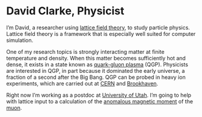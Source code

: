# David Clarke, Physicist 


I’m David, a researcher using [lattice field theory](https://en.wikipedia.org/wiki/Lattice_field_theory), to study particle physics. 
Lattice field theory is a framework that is especially well suited for computer simulation.

One of my research topics is strongly interacting matter at finite temperature and density. When this matter becomes sufficiently hot and dense, 
it exists in a state known as [quark-gluon plasma](https://en.wikipedia.org/wiki/Quark%E2%80%93gluon_plasma) (QGP). Physicists are interested in QGP, 
in part because it dominated the early universe, a fraction of a second after the Big Bang. QGP can be probed in heavy ion experiments, 
which are carried out at [CERN](https://home.cern/science/physics/heavy-ions-and-quark-gluon-plasma) and [Brookhaven](https://www.bnl.gov/rhic/).

Right now I’m working as a postdoc at [University of Utah](https://www.physics.utah.edu/). I’m going to help with lattice input to a calculation of 
the [anomalous magnetic moment](https://en.wikipedia.org/wiki/Anomalous_magnetic_dipole_moment) of the [muon](https://en.wikipedia.org/wiki/Muon).

